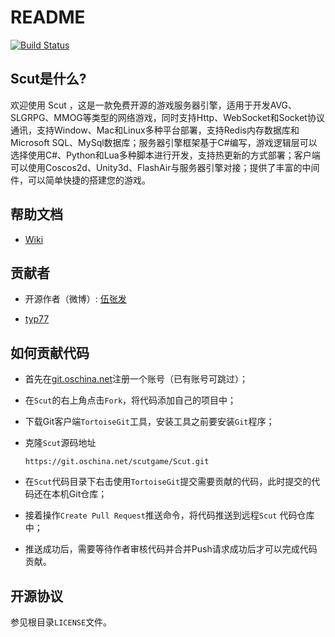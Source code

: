 # README

[![Build Status](http://scutgame.com/images/passing.png?branch=6.7.9.11)](http://scutgame.com/download/)


## Scut是什么?

欢迎使用 Scut
，这是一款免费开源的游戏服务器引擎，适用于开发AVG、SLGRPG、MMOG等类型的网络游戏，同时支持Http、WebSocket和Socket协议通讯，支持Window、Mac和Linux多种平台部署，支持Redis内存数据库和Microsoft
SQL、MySql数据库；服务器引擎框架基于C#编写，游戏逻辑层可以选择使用C#、Python和Lua多种脚本进行开发，支持热更新的方式部署；客户端可以使用Coscos2d、Unity3d、FlashAir与服务器引擎对接；提供了丰富的中间件，可以简单快捷的搭建您的游戏。


## 帮助文档

* [Wiki](http://git.oschina.net/scutgame/Scut/wikis/home)


## 贡献者

* 开源作者（微博）: [伍张发](http://weibo.com/plgavin) 

* [typ77](http://git.oschina.net/typ77)


## 如何贡献代码

- 首先在[git.oschina.net](http://git.oschina.net)注册一个账号（已有账号可跳过）；
- 在`Scut`的右上角点击`Fork`，将代码添加自己的项目中；
- 下载Git客户端`TortoiseGit`工具，安装工具之前要安装`Git`程序；
- 克隆`Scut`源码地址

    ```
    https://git.oschina.net/scutgame/Scut.git
    ```

- 在`Scut`代码目录下右击使用`TortoiseGit`提交需要贡献的代码，此时提交的代码还在本机Git仓库；
- 接着操作`Create Pull Request`推送命令，将代码推送到远程`Scut` 代码仓库中；
- 推送成功后，需要等待作者审核代码并合并Push请求成功后才可以完成代码贡献。


## 开源协议

参见根目录`LICENSE`文件。
